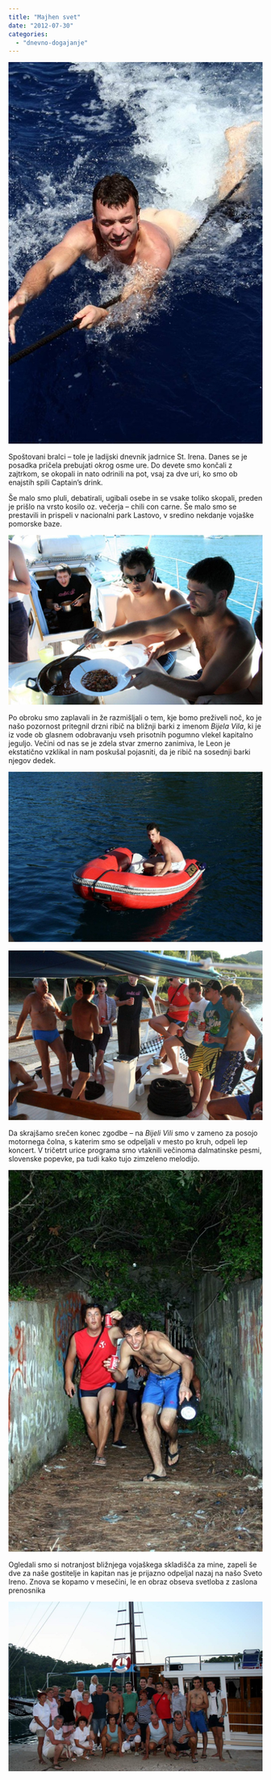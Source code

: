 ```yaml
---
title: "Majhen svet"
date: "2012-07-30"
categories:
  - "dnevno-dogajanje"
---
```


[![1-IMG_6503](/images/balkan/1-img_6503.jpg "1-IMG_6503")](/images/balkan/1-img_6503.jpg)

Spoštovani bralci – tole je ladijski dnevnik jadrnice St. Irena. Danes se je posadka pričela prebujati okrog osme ure. Do devete smo končali z zajtrkom, se okopali in nato odrinili na pot, vsaj za dve uri, ko smo ob enajstih spili Captain’s drink.

Še malo smo pluli, debatirali, ugibali osebe in se vsake toliko skopali, preden je prišlo na vrsto kosilo oz. večerja – chili con carne. Še malo smo se prestavili in prispeli v nacionalni park Lastovo, v sredino nekdanje vojaške pomorske baze.

[![2-IMG_6557](/images/balkan/2-img_6557.jpg "2-IMG_6557")](/images/balkan/2-img_6557.jpg)

Po obroku smo zaplavali in že razmišljali o tem, kje bomo preživeli noč, ko je našo pozornost pritegnil drzni ribič na bližnji barki z imenom _Bijela Vila_, ki je iz vode ob glasnem odobravanju vseh prisotnih pogumno vlekel kapitalno jeguljo. Večini od nas se je zdela stvar zmerno zanimiva, le Leon je ekstatično vzklikal in nam poskušal pojasniti, da je ribič na sosednji barki njegov dedek.

[![3-IMG_6573](/images/balkan/3-img_6573.jpg "3-IMG_6573")](/images/balkan/3-img_6573.jpg)

[![4-IMG_6583](/images/balkan/4-img_6583.jpg "4-IMG_6583")](/images/balkan/4-img_6583.jpg)

Da skrajšamo srečen konec zgodbe – na _Bijeli Vili_ smo v zameno za posojo motornega čolna, s katerim smo se odpeljali v mesto po kruh, odpeli lep koncert. V tričetrt urice programa smo vtaknili večinoma dalmatinske pesmi, slovenske popevke, pa tudi kako tujo zimzeleno melodijo.

[![5-IMG_6609](/images/balkan/5-img_6609.jpg "5-IMG_6609")](/images/balkan/5-img_6609.jpg)

Ogledali smo si notranjost bližnjega vojaškega skladišča za mine, zapeli še dve za naše gostitelje in kapitan nas je prijazno odpeljal nazaj na našo Sveto Ireno. Znova se kopamo v mesečini, le en obraz obseva svetloba z zaslona prenosnika

[![6-IMG_6617](/images/balkan/6-img_6617.jpg "6-IMG_6617")](/images/balkan/6-img_6617.jpg)
